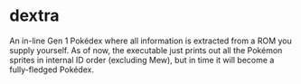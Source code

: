 # dextra
An in-line Gen 1 Pokédex where all information is extracted from a ROM you supply yourself.
As of now, the executable just prints out all the Pokémon sprites in internal ID order (excluding Mew), but in time it will become a fully-fledged Pokédex.

